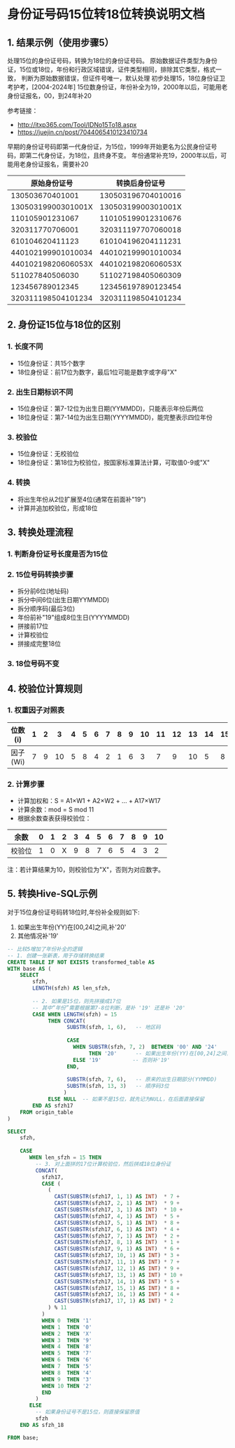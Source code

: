 # 身份证号码15位转18位转换说明文档

## 1. 结果示例（使用步骤5）

处理15位的身份证号码，转换为18位的身份证号码。
原始数据证件类型为身份证，15位或18位，年份和行政区域错误，证件类型相同，排除其它类型，格式一致，
判断为原始数据错误，但证件号唯一，默认处理
初步处理15，18位身份证卫考护考，[2004-2024年]
15位数身份证，年份补全为19，2000年以后，可能用老身份证报名，00，到24年补20


参考链接：
- http://itxp365.com/Tool/IDNo15To18.aspx
- https://juejin.cn/post/7044065410123410734

早期的身份证号码即第一代身份证，为15位，1999年开始更名为公民身份证号码，即第二代身份证，为18位，且终身不变。
年份通常补充19，2000年以后，可能用老身份证报名，需要补20

| 原始身份证号 | 转换后身份证号 |
|------------|--------------|
| 130503670401001 | 130503196704010016 |
| 13050319900301001X | 13050319900301001X |
| 110105901231067 | 110105199012310676 |
| 320311770706001 | 320311197707060018 |
| 610104620411123 | 610104196204111231 |
| 440102199901010034 | 440102199901010034 |
| 44010219820606053X | 44010219820606053X |
| 511027840506030 | 511027198405060309 |
| 123456789012345 | 123456197890123454 |
| 320311198504101234 | 320311198504101234 |

## 2. 身份证15位与18位的区别

### 1. 长度不同
- 15位身份证：共15个数字
- 18位身份证：前17位为数字，最后1位可能是数字或字母"X"

### 2. 出生日期标识不同
- 15位身份证：第7-12位为出生日期(YYMMDD)，只能表示年份后两位
- 18位身份证：第7-14位为出生日期(YYYYMMDD)，能完整表示四位年份

### 3. 校验位
- 15位身份证：无校验位
- 18位身份证：第18位为校验位，按国家标准算法计算，可取值0-9或"X"

### 4. 转换
- 将出生年份从2位扩展至4位(通常在前面补"19")
- 计算并追加校验位，形成18位

## 3. 转换处理流程

### 1. 判断身份证号长度是否为15位

### 2. 15位号码转换步骤
- 拆分前6位(地址码)
- 拆分中间6位(出生日期YYMMDD) 
- 拆分顺序码(最后3位)
- 年份前补"19"组成8位生日(YYYYMMDD)
- 拼接前17位
- 计算校验位
- 拼接成完整18位

### 3. 18位号码不变

## 4. 校验位计算规则

### 1. 权重因子对照表

| 位数(i) | 1 | 2 | 3 | 4 | 5 | 6 | 7 | 8 | 9 | 10 | 11 | 12 | 13 | 14 | 15 | 16 | 17 |
|---------|---|---|---|---|---|---|---|---|---|----|----|----|----|----|----|----|----| 
| 因子(Wi) | 7 | 9 | 10| 5 | 8 | 4 | 2 | 1 | 6 | 3  | 7  | 9  | 10 | 5  | 8  | 4  | 2  |

### 2. 计算步骤
- 计算加权和：S = A1×W1 + A2×W2 + ... + A17×W17
- 计算余数：mod = S mod 11
- 根据余数查表获得校验位：

| 余数 | 0 | 1 | 2 | 3 | 4 | 5 | 6 | 7 | 8 | 9 | 10 |
|------|---|---|---|---|---|---|---|---|---|---|----| 
| 校验位 | 1 | 0 | X | 9 | 8 | 7 | 6 | 5 | 4 | 3 | 2 |

注：若计算结果为10，则校验位为"X"，否则为对应数字。

## 5. 转换Hive-SQL示例


对于15位身份证号码转18位时,年份补全规则如下:

1. 如果出生年份(YY)在[00,24]之间,补'20'
2. 其他情况补'19'

```sql
-- 比较5增加了年份补全的逻辑
-- 1. 创建一张新表，用于存储转换结果
CREATE TABLE IF NOT EXISTS transformed_table AS
WITH base AS (
    SELECT
        sfzh,
        LENGTH(sfzh) AS len_sfzh,
        
        -- 2. 如果是15位，则先拼接成17位
        -- 其中“年份”需要根据第7-8位判断，是补 '19' 还是补 '20'
        CASE WHEN LENGTH(sfzh) = 15
             THEN CONCAT(
                   SUBSTR(sfzh, 1, 6),   -- 地区码
                   
                   CASE 
                     WHEN SUBSTR(sfzh, 7, 2)  BETWEEN '00' AND '24' 
                          THEN '20'      -- 如果出生年份(YY)在[00,24]之间，补'20'
                     ELSE '19'          -- 否则补'19'
                   END,
                   
                   SUBSTR(sfzh, 7, 6),   -- 原来的出生日期部分(YYMMDD)
                   SUBSTR(sfzh, 13, 3)   -- 顺序码3位
                  )
             ELSE NULL  -- 如果不是15位，就先记为NULL，在后面直接保留
        END AS sfzh17
    FROM origin_table
)

SELECT
    sfzh,
    
    CASE 
       WHEN len_sfzh = 15 THEN
         -- 3. 对上面拼的17位计算校验位，然后拼成18位身份证
         CONCAT(
           sfzh17,
           CASE (
             (
               CAST(SUBSTR(sfzh17, 1, 1) AS INT)  * 7 +
               CAST(SUBSTR(sfzh17, 2, 1) AS INT)  * 9 +
               CAST(SUBSTR(sfzh17, 3, 1) AS INT)  * 10 +
               CAST(SUBSTR(sfzh17, 4, 1) AS INT)  * 5 +
               CAST(SUBSTR(sfzh17, 5, 1) AS INT)  * 8 +
               CAST(SUBSTR(sfzh17, 6, 1) AS INT)  * 4 +
               CAST(SUBSTR(sfzh17, 7, 1) AS INT)  * 2 +
               CAST(SUBSTR(sfzh17, 8, 1) AS INT)  * 1 +
               CAST(SUBSTR(sfzh17, 9, 1) AS INT)  * 6 +
               CAST(SUBSTR(sfzh17, 10, 1) AS INT) * 3 +
               CAST(SUBSTR(sfzh17, 11, 1) AS INT) * 7 +
               CAST(SUBSTR(sfzh17, 12, 1) AS INT) * 9 +
               CAST(SUBSTR(sfzh17, 13, 1) AS INT) * 10 +
               CAST(SUBSTR(sfzh17, 14, 1) AS INT) * 5 +
               CAST(SUBSTR(sfzh17, 15, 1) AS INT) * 8 +
               CAST(SUBSTR(sfzh17, 16, 1) AS INT) * 4 +
               CAST(SUBSTR(sfzh17, 17, 1) AS INT) * 2
             ) % 11
           )
           WHEN 0  THEN '1'
           WHEN 1  THEN '0'
           WHEN 2  THEN 'X'
           WHEN 3  THEN '9'
           WHEN 4  THEN '8'
           WHEN 5  THEN '7'
           WHEN 6  THEN '6'
           WHEN 7  THEN '5'
           WHEN 8  THEN '4'
           WHEN 9  THEN '3'
           WHEN 10 THEN '2'
           END
         )
       ELSE
         -- 如果身份证号不是15位，则直接保留原值
         sfzh
    END AS sfzh_18

FROM base;